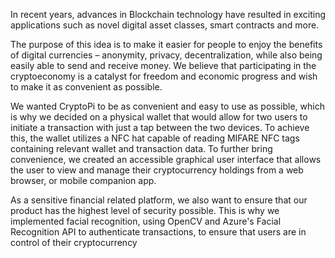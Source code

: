 In recent years, advances in Blockchain technology have resulted in exciting applications such as novel digital asset classes, smart contracts and more.

The purpose of this idea is to make it easier for people to enjoy the benefits of digital currencies – anonymity, privacy, decentralization, while also being easily able to send and receive money. We believe that participating in the cryptoeconomy is a catalyst for freedom and economic progress and wish to make it as convenient as possible.

We wanted CryptoPi to be as convenient and easy to use as possible, which is why we decided on a physical wallet that would allow for two users to initiate a transaction with just a tap between the two devices. To achieve this, the wallet utilizes a NFC hat capable of reading MIFARE NFC tags containing relevant wallet and transaction data. To further bring convenience, we created an accessible graphical user interface that allows the user to view and manage their cryptocurrency holdings from a web browser, or mobile companion app. 

As a sensitive financial related platform, we also want to ensure that our product has the highest level of security possible. This is why we implemented facial recognition, using OpenCV and Azure's Facial Recognition API to authenticate transactions, to ensure that users are in control of their cryptocurrency
